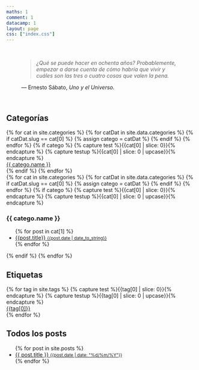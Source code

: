 ```yaml
---
maths: 1
comment: 1
datacamp: 1
layout: page
css: ["index.css"]
---
```

&nbsp;
<div id="centered" style="margin: 0 auto; max-width:600px;">
    <figure class="quote">
      <blockquote>
        <i>¿Qué se puede hacer en ochenta años? Probablemente, empezar a darse cuenta de cómo habría que vivir y cuáles son las tres o cuatro cosas que valen la pena.</i>
      </blockquote>
      <figcaption>
        &mdash; Ernesto Sábato, <cite>Uno y el Universo.</cite>
      </figcaption>
    </figure>
</div>

&nbsp;

<div class="divider"></div>

<h2 class="h2-title">Categorías</h2>
<div class="row">
<div class="col s12 tag-div">
  <div class="tag-list">
    {% for cat in site.categories %}
      {% for catDat in site.data.categories %}
        {% if catDat.slug == cat[0] %}
          {% assign catego = catDat %}
        {% endif %}
      {% endfor %}
      {% if catego %}
        {% capture test %}{{cat[0] | slice: 0}}{% endcapture %}
        {% capture testup %}{{cat[0] | slice: 0 | upcase}}{% endcapture %}
        <a class="tag-chip" href="#{{cat[0] | slugify}}{% if test == testup %}_cap{% endif %}"><div class="chip z-depth-1">{{ catego.name }}</div></a>
      {% endif %}
    {% endfor %}
  </div>  
  <div class="cat-index">
    {% for cat in site.categories %}
      {% for catDat in site.data.categories %}
        {% if catDat.slug == cat[0] %}
          {% assign catego = catDat %}
        {% endif %}
      {% endfor %}
      {% if catego %}
        {% capture test %}{{cat[0] | slice: 0}}{% endcapture %}
        {% capture testup %}{{cat[0] | slice: 0 | upcase}}{% endcapture %}
        <div class="tag-sec" id="{{cat[0] | slugify}}{% if test == testup %}_cap{% endif %}">
          <h3 class="cat-tag" class="text-cap">{{ catego.name }}</h3>
          <div class="thi-columns">
              <ul class="tag-post">
                {% for post in cat[1] %}
                <a class="post-title" href="{{site.baseurl}}{{post.url}}">
                  <li>
                    {{post.title}}
                    <small class="post-date">{{post.date | date_to_string}}</small>
                  </li>
                </a>
                {% endfor %}
              </ul>
          </div>
        </div>
      {% endif %}
    {% endfor %}
  </div>
</div>
</div>

<div class="divider"></div>

<div class="row">
  <div class="tag-div">
    <h2 class="h2-title">Etiquetas</h2>
    <div class="tag-list">
      {% for tag in site.tags %}
        {% capture test %}{{tag[0] | slice: 0}}{% endcapture %}
        {% capture testup %}{{tag[0] | slice: 0 | upcase}}{% endcapture %}
        <a class="tag-chip" href="{{ site.baseurl }}/tags#{{tag[0] | slugify}}{% if test == testup %}_cap{% endif %}"><div class="chip z-depth-1">{{tag[0]}}</div></a>
      {% endfor %}
    </div>
  </div>  
</div>

<div class="divider"></div>

<h2 class="h2-title">Todos los posts</h2>
<div class="thi-columns">
<ul class="tag-post">
{% for post in site.posts %}
  <a class="post-title" href="{{ site.baseurl }}{{ post.url }}">
    <li>
      {{ post.title }} <small class="post-date">{{post.date | date: "%d/%m/%Y"}}</small>
    </li>
  </a>
{% endfor %}
</ul>
</div>

